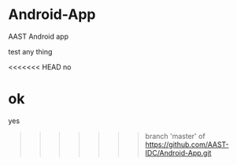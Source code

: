 Android-App
===========

AAST Android app


test any thing

<<<<<<< HEAD
no

ok
=======
yes
>>>>>>> branch 'master' of https://github.com/AAST-IDC/Android-App.git
